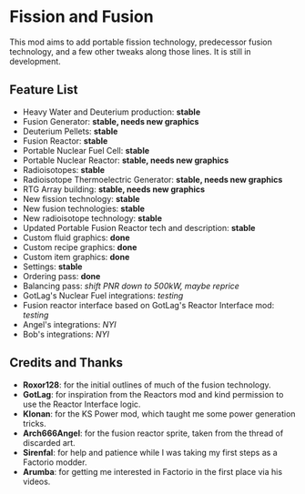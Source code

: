 # Fission and Fusion

This mod aims to add portable fission technology, predecessor fusion
technology, and a few other tweaks along those lines. It is still in development.

## Feature List
* Heavy Water and Deuterium production: **stable**
* Fusion Generator: **stable, needs new graphics**
* Deuterium Pellets: **stable**
* Fusion Reactor: **stable**
* Portable Nuclear Fuel Cell: **stable**
* Portable Nuclear Reactor: **stable, needs new graphics**
* Radioisotopes: **stable**
* Radioisotope Thermoelectric Generator: **stable, needs new graphics**
* RTG Array building: **stable, needs new graphics**
* New fission technology: **stable**
* New fusion technologies: **stable**
* New radioisotope technology: **stable**
* Updated Portable Fusion Reactor tech and description: **stable**
* Custom fluid graphics: **done**
* Custom recipe graphics: **done**
* Custom item graphics: **done**
* Settings: **stable**
* Ordering pass: **done**
* Balancing pass: _shift PNR down to 500kW, maybe reprice_
* GotLag's Nuclear Fuel integrations: _testing_
* Fusion reactor interface based on GotLag's Reactor Interface mod: _testing_
* Angel's integrations: _NYI_
* Bob's integrations: _NYI_

## Credits and Thanks
* **Roxor128**: for the initial outlines of much of the fusion technology.
* **GotLag**: for inspiration from the Reactors mod and kind permission to use the Reactor Interface logic.
* **Klonan**: for the KS Power mod, which taught me some power generation tricks.
* **Arch666Angel**: for the fusion reactor sprite, taken from the thread of discarded art.
* **Sirenfal**: for help and patience while I was taking my first steps as a Factorio modder.
* **Arumba**: for getting me interested in Factorio in the first place via his videos.
